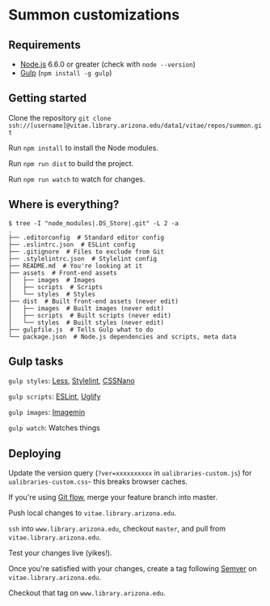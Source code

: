 # Summon customizations

## Requirements
* [Node.js](https://nodejs.org/en/) 6.6.0 or greater (check with `node --version`)
* [Gulp](http://gulpjs.com/) (`npm install -g gulp`)

## Getting started
Clone the repository `git clone ssh://[username]@vitae.library.arizona.edu/data1/vitae/repos/summon.git`

Run `npm install` to install the Node modules.

Run `npm run dist` to build the project.

Run `npm run watch` to watch for changes.

## Where is everything?

```shell
$ tree -I "node_modules|.DS_Store|.git" -L 2 -a
.
├── .editorconfig  # Standard editor config
├── .eslintrc.json  # ESLint config
├── .gitignore  # Files to exclude from Git
├── .stylelintrc.json  # Stylelint config
├── README.md  # You're looking at it
├── assets  # Front-end assets
│   ├── images  # Images
│   ├── scripts  # Scripts
│   └── styles  # Styles
├── dist  # Built front-end assets (never edit)
│   ├── images  # Built images (never edit)
│   ├── scripts  # Built scripts (never edit)
│   └── styles  # Built styles (never edit)
├── gulpfile.js  # Tells Gulp what to do
└── package.json  # Node.js dependencies and scripts, meta data
```

## Gulp tasks

`gulp styles`: [Less](http://lesscss.org/),
[Stylelint](http://stylelint.io/),
[CSSNano](http://cssnano.co/)

`gulp scripts`: [ESLint](http://eslint.org/),
[Uglify](https://github.com/mishoo/UglifyJS)

`gulp images`: [Imagemin](https://github.com/imagemin/imagemin)

`gulp watch`: Watches things

## Deploying

Update the version query (`?ver=xxxxxxxxxx` in `ualibraries-custom.js`) for `ualibraries-custom.css`- this breaks browser caches.

If you're using [Git flow](https://git-scm.com/book/en/v2/Git-Branching-Branching-Workflows), merge your
feature branch into master.

Push local changes to `vitae.library.arizona.edu`.

`ssh` into `www.library.arizona.edu`, checkout `master`, and pull from `vitae.library.arizona.edu`.

Test your changes live (yikes!).

Once you're satisfied with your changes, create a tag following [Semver](http://semver.org/) on `vitae.library.arizona.edu`.

Checkout that tag on `www.library.arizona.edu`.
